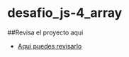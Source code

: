 # desafio_js-4_array

##Revisa el proyecto aqui

- [Aqui puedes revisarlo](https://ipolloyo.github.io/desafio_js-4_array/)
